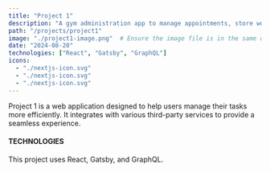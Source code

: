 ```yaml
---
title: "Project 1"
description: "A gym administration app to manage appointments, store workouts and prices, and more."
path: "/projects/project1"
image: "./project1-image.png"  # Ensure the image file is in the same directory
date: "2024-08-20"
technologies: ["React", "Gatsby", "GraphQL"]
icons: 
  - "./nextjs-icon.svg"
  - "./nextjs-icon.svg"
  - "./nextjs-icon.svg"
---
```




Project 1 is a web application designed to help users manage their tasks more efficiently. It integrates with various third-party services to provide a seamless experience.

#### TECHNOLOGIES

This project uses React, Gatsby, and GraphQL.